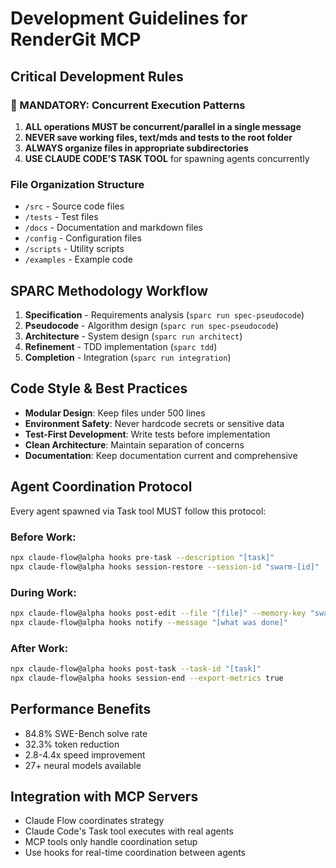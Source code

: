 # Development Guidelines for RenderGit MCP

## Critical Development Rules

### 🚨 MANDATORY: Concurrent Execution Patterns
1. **ALL operations MUST be concurrent/parallel in a single message**
2. **NEVER save working files, text/mds and tests to the root folder**
3. **ALWAYS organize files in appropriate subdirectories**
4. **USE CLAUDE CODE'S TASK TOOL** for spawning agents concurrently

### File Organization Structure
- `/src` - Source code files
- `/tests` - Test files  
- `/docs` - Documentation and markdown files
- `/config` - Configuration files
- `/scripts` - Utility scripts
- `/examples` - Example code

## SPARC Methodology Workflow
1. **Specification** - Requirements analysis (`sparc run spec-pseudocode`)
2. **Pseudocode** - Algorithm design (`sparc run spec-pseudocode`) 
3. **Architecture** - System design (`sparc run architect`)
4. **Refinement** - TDD implementation (`sparc tdd`)
5. **Completion** - Integration (`sparc run integration`)

## Code Style & Best Practices
- **Modular Design**: Keep files under 500 lines
- **Environment Safety**: Never hardcode secrets or sensitive data
- **Test-First Development**: Write tests before implementation
- **Clean Architecture**: Maintain separation of concerns
- **Documentation**: Keep documentation current and comprehensive

## Agent Coordination Protocol
Every agent spawned via Task tool MUST follow this protocol:

### Before Work:
```bash
npx claude-flow@alpha hooks pre-task --description "[task]"
npx claude-flow@alpha hooks session-restore --session-id "swarm-[id]"
```

### During Work:
```bash
npx claude-flow@alpha hooks post-edit --file "[file]" --memory-key "swarm/[agent]/[step]"
npx claude-flow@alpha hooks notify --message "[what was done]"
```

### After Work:
```bash
npx claude-flow@alpha hooks post-task --task-id "[task]"
npx claude-flow@alpha hooks session-end --export-metrics true
```

## Performance Benefits
- 84.8% SWE-Bench solve rate
- 32.3% token reduction
- 2.8-4.4x speed improvement  
- 27+ neural models available

## Integration with MCP Servers
- Claude Flow coordinates strategy
- Claude Code's Task tool executes with real agents
- MCP tools only handle coordination setup
- Use hooks for real-time coordination between agents